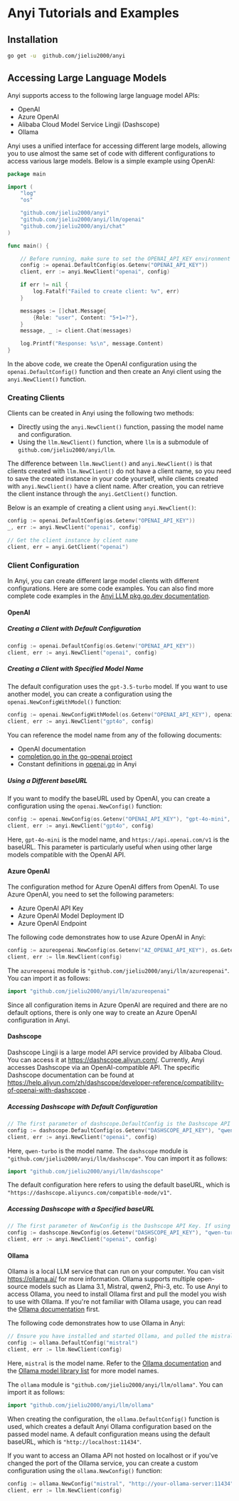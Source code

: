 # Anyi Tutorials and Examples

## Installation

```bash
go get -u  github.com/jieliu2000/anyi  
```

## Accessing Large Language Models

Anyi supports access to the following large language model APIs:

- OpenAI
- Azure OpenAI
- Alibaba Cloud Model Service Lingji (Dashscope)
- Ollama

Anyi uses a unified interface for accessing different large models, allowing you to use almost the same set of code with different configurations to access various large models. Below is a simple example using OpenAI:

```go
package main

import (
	"log"
	"os"

	"github.com/jieliu2000/anyi"
	"github.com/jieliu2000/anyi/llm/openai"
	"github.com/jieliu2000/anyi/chat"
)

func main() {

	// Before running, make sure to set the OPENAI_API_KEY environment variable to your OpenAI API key.
	config := openai.DefaultConfig(os.Getenv("OPENAI_API_KEY"))
	client, err := anyi.NewClient("openai", config)

	if err != nil {
		log.Fatalf("Failed to create client: %v", err)
	}

	messages := []chat.Message{
		{Role: "user", Content: "5+1=?"},
	}
	message, _ := client.Chat(messages)

	log.Printf("Response: %s\n", message.Content)
}
```

In the above code, we create the OpenAI configuration using the `openai.DefaultConfig()` function and then create an Anyi client using the `anyi.NewClient()` function.

### Creating Clients

Clients can be created in Anyi using the following two methods:
- Directly using the `anyi.NewClient()` function, passing the model name and configuration.
- Using the `llm.NewClient()` function, where `llm` is a submodule of `github.com/jieliu2000/anyi/llm`.

The difference between `llm.NewClient()` and `anyi.NewClient()` is that clients created with `llm.NewClient()` do not have a client name, so you need to save the created instance in your code yourself, while clients created with `anyi.NewClient()` have a client name. After creation, you can retrieve the client instance through the `anyi.GetClient()` function.

Below is an example of creating a client using `anyi.NewClient()`:

```go
config := openai.DefaultConfig(os.Getenv("OPENAI_API_KEY"))
_, err := anyi.NewClient("openai", config)

// Get the client instance by client name
client, err = anyi.GetClient("openai")
```

### Client Configuration

In Anyi, you can create different large model clients with different configurations. Here are some code examples. You can also find more complete code examples in the [Anyi LLM pkg.go.dev documentation](https://pkg.go.dev/github.com/jieliu2000/anyi/llm).

#### OpenAI

##### Creating a Client with Default Configuration

```go
config := openai.DefaultConfig(os.Getenv("OPENAI_API_KEY"))
client, err := anyi.NewClient("openai", config)
```

##### Creating a Client with Specified Model Name

The default configuration uses the `gpt-3.5-turbo` model. If you want to use another model, you can create a configuration using the `openai.NewConfigWithModel()` function:

```go
config := openai.NewConfigWithModel(os.Getenv("OPENAI_API_KEY"), openai.GPT4o)
client, err := anyi.NewClient("gpt4o", config)
```

You can reference the model name from any of the following documents:
* OpenAI documentation
* [completion.go in the go-openai project](https://github.com/sashabaranov/go-openai/blob/master/completion.go)
* Constant definitions in [openai.go](../../llm/openai/openai.go) in Anyi

##### Using a Different baseURL

If you want to modify the baseURL used by OpenAI, you can create a configuration using the `openai.NewConfig()` function:

```go
config := openai.NewConfig(os.Getenv("OPENAI_API_KEY"), "gpt-4o-mini", "https://api.openai.com/v1")
client, err := anyi.NewClient("gpt4o", config)
```

Here, `gpt-4o-mini` is the model name, and `https://api.openai.com/v1` is the baseURL. This parameter is particularly useful when using other large models compatible with the OpenAI API.

#### Azure OpenAI

The configuration method for Azure OpenAI differs from OpenAI. To use Azure OpenAI, you need to set the following parameters:
* Azure OpenAI API Key
* Azure OpenAI Model Deployment ID
* Azure OpenAI Endpoint

The following code demonstrates how to use Azure OpenAI in Anyi:

```go
config := azureopenai.NewConfig(os.Getenv("AZ_OPENAI_API_KEY"), os.Getenv("AZ_OPENAI_MODEL_DEPLOYMENT_ID"), os.Getenv("AZ_OPENAI_ENDPOINT"))
client, err := llm.NewClient(config)
```

The `azureopenai` module is `"github.com/jieliu2000/anyi/llm/azureopenai"`. You can import it as follows:

```go
import "github.com/jieliu2000/anyi/llm/azureopenai"
```

Since all configuration items in Azure OpenAI are required and there are no default options, there is only one way to create an Azure OpenAI configuration in Anyi.

#### Dashscope

Dashscope Lingji is a large model API service provided by Alibaba Cloud. You can access it at https://dashscope.aliyun.com/. Currently, Anyi accesses Dashscope via an OpenAI-compatible API. The specific Dashscope documentation can be found at https://help.aliyun.com/zh/dashscope/developer-reference/compatibility-of-openai-with-dashscope .

##### Accessing Dashscope with Default Configuration

```go
// The first parameter of dashscope.DefaultConfig is the Dashscope API Key. If using this code, set the DASHSCOPE_API_KEY environment variable to your Dashscope API Key.
config := dashscope.DefaultConfig(os.Getenv("DASHSCOPE_API_KEY"), "qwen-turbo")
client, err := anyi.NewClient("openai", config)
```

Here, `qwen-turbo` is the model name. The `dashscope` module is `"github.com/jieliu2000/anyi/llm/dashscope"`. You can import it as follows:

```go
import "github.com/jieliu2000/anyi/llm/dashscope"
```

The default configuration here refers to using the default baseURL, which is `"https://dashscope.aliyuncs.com/compatible-mode/v1"`.

##### Accessing Dashscope with a Specified baseURL

```go
// The first parameter of NewConfig is the Dashscope API Key. If using this code, set the DASHSCOPE_API_KEY environment variable to your Dashscope API Key. The second parameter is the model name, and the third parameter is the baseURL.
config := dashscope.NewConfig(os.Getenv("DASHSCOPE_API_KEY"), "qwen-turbo", "https://your-url.com")
client, err := anyi.NewClient("openai", config)
```

#### Ollama

Ollama is a local LLM service that can run on your computer. You can visit https://ollama.ai/ for more information. Ollama supports multiple open-source models such as Llama 3.1, Mistral, qwen2, Phi-3, etc. To use Anyi to access Ollama, you need to install Ollama first and pull the model you wish to use with Ollama. If you're not familiar with Ollama usage, you can read the [Ollama documentation](https://github.com/ollama/ollama/tree/main/docs) first.

The following code demonstrates how to use Ollama in Anyi:

```go
// Ensure you have installed and started Ollama, and pulled the mistral model in Ollama.
config := ollama.DefaultConfig("mistral")
client, err := llm.NewClient(config)
```

Here, `mistral` is the model name. Refer to the [Ollama documentation](https://github.com/ollama/ollama/tree/main/docs) and the [Ollama model library list](https://ollama.com/library) for more model names.

The `ollama` module is `"github.com/jieliu2000/anyi/llm/ollama"`. You can import it as follows:

```go
import "github.com/jieliu2000/anyi/llm/ollama"
```

When creating the configuration, the `ollama.DefaultConfig()` function is used, which creates a default Anyi Ollama configuration based on the passed model name. A default configuration means using the default baseURL, which is `"http://localhost:11434"`.

If you want to access an Ollama API not hosted on localhost or if you've changed the port of the Ollama service, you can create a custom configuration using the `ollama.NewConfig()` function:

```go
config := ollama.NewConfig("mistral", "http://your-ollama-server:11434")
client, err := llm.NewClient(config)
```